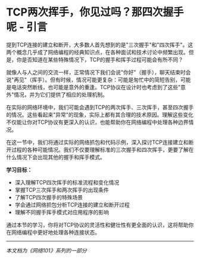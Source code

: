 # TCP两次挥手，你见过吗？那四次握手呢 - 引言

提到TCP连接的建立和断开，大多数人首先想到的是"三次握手"和"四次挥手"。这两个概念几乎成了网络编程的经典知识点，在各种面试和技术讨论中频繁出现。但是，你是否知道在某些特殊情况下，TCP的握手和挥手过程可能会有所不同？

就像人与人之间的交流一样，正常情况下我们会说"你好"（握手），聊天结束时会说"再见"（挥手）。但有时候，情况可能更复杂：可能是匆忙中的简短告别，可能是电话突然断线，也可能是意外的重逢。TCP协议在设计时也考虑到了这些"意外"情况，并为它们提供了相应的处理机制。

在实际的网络环境中，我们可能会遇到TCP的两次挥手、三次挥手，甚至四次握手的情况。这些看起来"异常"的现象，实际上都有其合理的技术原因。理解这些变化不仅能让你对TCP协议有更深入的认识，也能帮助你在网络编程中处理各种边界情况。

在这一节中，我们将通过实际的网络抓包和代码示例，深入探讨TCP连接建立和断开过程的各种可能情况。我们不仅要理解标准的三次握手和四次挥手，更要了解在什么情况下会出现其他的握手和挥手模式。

**学习目标：**
- 深入理解TCP四次挥手的标准流程和变化情况
- 掌握TCP三次挥手和两次挥手的出现条件
- 了解TCP四次握手的特殊场景
- 学会通过网络抓包分析TCP连接的建立和断开过程
- 理解不同握手挥手模式对应用程序的影响

通过本节的学习，你将对TCP协议的灵活性和健壮性有更全面的认识，这将帮助你在网络编程中更好地处理各种连接状态。

---

*本文档为《网络101》系列的一部分*
